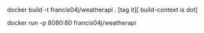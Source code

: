 docker build -t francis04j/weatherapi .
[tag it][ build-context is dot]

docker run -p 8080:80 francis04j/weatherapi